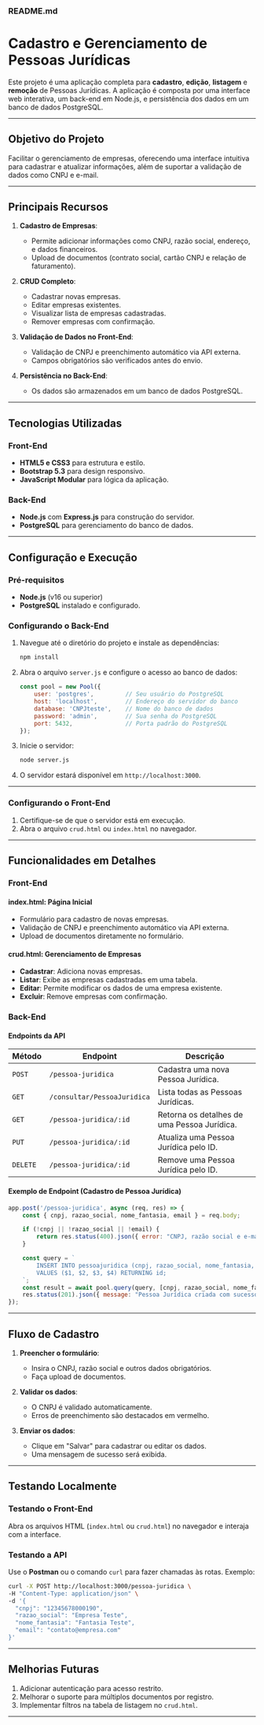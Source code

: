 ### README.md

# Cadastro e Gerenciamento de Pessoas Jurídicas

Este projeto é uma aplicação completa para **cadastro**, **edição**, **listagem** e **remoção** de Pessoas Jurídicas. A aplicação é composta por uma interface web interativa, um back-end em Node.js, e persistência dos dados em um banco de dados PostgreSQL.

---

## Objetivo do Projeto

Facilitar o gerenciamento de empresas, oferecendo uma interface intuitiva para cadastrar e atualizar informações, além de suportar a validação de dados como CNPJ e e-mail.

---

## Principais Recursos

1. **Cadastro de Empresas**:
   - Permite adicionar informações como CNPJ, razão social, endereço, e dados financeiros.
   - Upload de documentos (contrato social, cartão CNPJ e relação de faturamento).

2. **CRUD Completo**:
   - Cadastrar novas empresas.
   - Editar empresas existentes.
   - Visualizar lista de empresas cadastradas.
   - Remover empresas com confirmação.

3. **Validação de Dados no Front-End**:
   - Validação de CNPJ e preenchimento automático via API externa.
   - Campos obrigatórios são verificados antes do envio.

4. **Persistência no Back-End**:
   - Os dados são armazenados em um banco de dados PostgreSQL.

---

## Tecnologias Utilizadas

### Front-End
- **HTML5 e CSS3** para estrutura e estilo.
- **Bootstrap 5.3** para design responsivo.
- **JavaScript Modular** para lógica da aplicação.

### Back-End
- **Node.js** com **Express.js** para construção do servidor.
- **PostgreSQL** para gerenciamento do banco de dados.

---


## Configuração e Execução

### Pré-requisitos
- **Node.js** (v16 ou superior)
- **PostgreSQL** instalado e configurado.


### Configurando o Back-End

1. Navegue até o diretório do projeto e instale as dependências:
   ```bash
   npm install
   ```
2. Abra o arquivo `server.js` e configure o acesso ao banco de dados:
   ```javascript
   const pool = new Pool({
       user: 'postgres',         // Seu usuário do PostgreSQL
       host: 'localhost',        // Endereço do servidor do banco
       database: 'CNPJteste',    // Nome do banco de dados
       password: 'admin',        // Sua senha do PostgreSQL
       port: 5432,               // Porta padrão do PostgreSQL
   });
   ```
3. Inicie o servidor:
   ```bash
   node server.js
   ```
4. O servidor estará disponível em `http://localhost:3000`.

---

### Configurando o Front-End

1. Certifique-se de que o servidor está em execução.
2. Abra o arquivo `crud.html` ou `index.html` no navegador.

---

## Funcionalidades em Detalhes

### Front-End

#### **index.html**: Página Inicial

- Formulário para cadastro de novas empresas.
- Validação de CNPJ e preenchimento automático via API externa.
- Upload de documentos diretamente no formulário.

#### **crud.html**: Gerenciamento de Empresas

- **Cadastrar**: Adiciona novas empresas.
- **Listar**: Exibe as empresas cadastradas em uma tabela.
- **Editar**: Permite modificar os dados de uma empresa existente.
- **Excluir**: Remove empresas com confirmação.

### Back-End

#### **Endpoints da API**

| Método | Endpoint                          | Descrição                                  |
|--------|-----------------------------------|-------------------------------------------|
| `POST` | `/pessoa-juridica`                | Cadastra uma nova Pessoa Jurídica.        |
| `GET`  | `/consultar/PessoaJuridica`       | Lista todas as Pessoas Jurídicas.         |
| `GET`  | `/pessoa-juridica/:id`            | Retorna os detalhes de uma Pessoa Jurídica. |
| `PUT`  | `/pessoa-juridica/:id`            | Atualiza uma Pessoa Jurídica pelo ID.     |
| `DELETE` | `/pessoa-juridica/:id`          | Remove uma Pessoa Jurídica pelo ID.       |

#### **Exemplo de Endpoint (Cadastro de Pessoa Jurídica)**

```javascript
app.post('/pessoa-juridica', async (req, res) => {
    const { cnpj, razao_social, nome_fantasia, email } = req.body;

    if (!cnpj || !razao_social || !email) {
        return res.status(400).json({ error: "CNPJ, razão social e e-mail são obrigatórios." });
    }

    const query = `
        INSERT INTO pessoajuridica (cnpj, razao_social, nome_fantasia, email)
        VALUES ($1, $2, $3, $4) RETURNING id;
    `;
    const result = await pool.query(query, [cnpj, razao_social, nome_fantasia, email]);
    res.status(201).json({ message: "Pessoa Jurídica criada com sucesso!", id: result.rows[0].id });
});
```

---

## Fluxo de Cadastro

1. **Preencher o formulário**:
   - Insira o CNPJ, razão social e outros dados obrigatórios.
   - Faça upload de documentos.

2. **Validar os dados**:
   - O CNPJ é validado automaticamente.
   - Erros de preenchimento são destacados em vermelho.

3. **Enviar os dados**:
   - Clique em "Salvar" para cadastrar ou editar os dados.
   - Uma mensagem de sucesso será exibida.

---

## Testando Localmente

### Testando o Front-End
Abra os arquivos HTML (`index.html` ou `crud.html`) no navegador e interaja com a interface.

### Testando a API
Use o **Postman** ou o comando `curl` para fazer chamadas às rotas. Exemplo:

```bash
curl -X POST http://localhost:3000/pessoa-juridica \
-H "Content-Type: application/json" \
-d '{
  "cnpj": "12345678000190",
  "razao_social": "Empresa Teste",
  "nome_fantasia": "Fantasia Teste",
  "email": "contato@empresa.com"
}'
```

---

## Melhorias Futuras

1. Adicionar autenticação para acesso restrito.
2. Melhorar o suporte para múltiplos documentos por registro.
3. Implementar filtros na tabela de listagem no `crud.html`.

---


